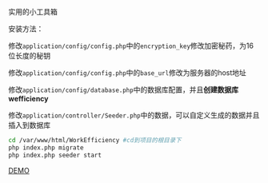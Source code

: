 实用的小工具箱

安装方法：

修改`application/config/config.php`中的`encryption_key`修改加密秘药，为16位长度的秘钥

修改`application/config/config.php`中的`base_url`修改为服务器的host地址

修改`application/config/database.php`中的数据库配置，并且**创建数据库wefficiency**

修改`application/controller/Seeder.php`中的数据，可以自定义生成的数据并且插入到数据库

``` bash
cd /var/www/html/WorkEfficiency #cd到项目的根目录下
php index.php migrate
php index.php seeder start
```

[DEMO](http://todo.jwlchina.cn)
